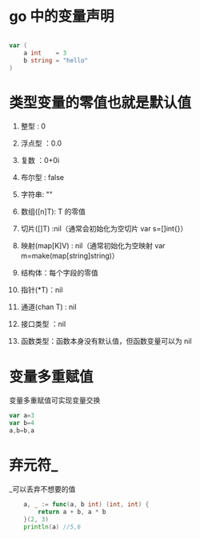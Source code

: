 # go 中的变量声明

```go

var (
	a int    = 3
	b string = "hello"
)
```

# 类型变量的零值也就是默认值

1. 整型 : 0

2. 浮点型 ：0.0

3. 复数 ：0+0i

4. 布尔型 : false

5. 字符串: ""

6. 数组([n]T): T 的零值

7. 切片([]T) :nil（通常会初始化为空切片 var s=[]int{}）

8. 映射(map[K]V) : nil（通常初始化为空映射 var m=make(map[string]string)）
9. 结构体：每个字段的零值
10. 指针(\*T)：nil
11. 通道(chan T) : nil
12. 接口类型 ：nil
13. 函数类型：函数本身没有默认值，但函数变量可以为 nil

# 变量多重赋值

变量多重赋值可实现变量交换

```go
var a=3
var b=4
a,b=b,a
```

# 弃元符\_

\_可以丢弃不想要的值

```go
	a, _ := func(a, b int) (int, int) {
		return a + b, a * b
	}(2, 3)
	println(a) //5,6
```
